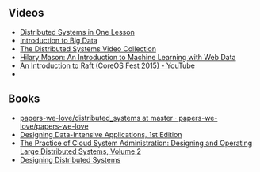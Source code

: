 Videos
-----
* [Distributed Systems in One Lesson](https://www.safaribooksonline.com/library/view/distributed-systems-in/9781491924914/)
* [Introduction to Big Data](https://www.safaribooksonline.com/library/view/introduction-to-big/9781771373678/)
* [The Distributed Systems Video Collection](https://www.safaribooksonline.com/library/view/the-distributed-systems/9781491968383/)
* [Hilary Mason: An Introduction to Machine Learning with Web Data](https://www.safaribooksonline.com/library/view/hilary-mason-an/9781449309510/)
* [An Introduction to Raft (CoreOS Fest 2015) - YouTube](https://www.youtube.com/watch?v=6bBggO6KN_k)
* 

Books
------
* [papers-we-love/distributed_systems at master · papers-we-love/papers-we-love](https://github.com/papers-we-love/papers-we-love/tree/master/distributed_systems)
* [Designing Data-Intensive Applications, 1st Edition](https://www.safaribooksonline.com/library/view/designing-data-intensive-applications/9781491903063/)
* [The Practice of Cloud System Administration: Designing and Operating Large Distributed Systems, Volume 2](https://www.safaribooksonline.com/library/view/the-practice-of/9780133478549/)
* [Designing Distributed Systems](https://www.safaribooksonline.com/library/view/designing-distributed-systems/9781491983638/)